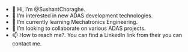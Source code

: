- 👋 Hi, I’m @SushantChoraghe.
- 👀 I’m interested in new ADAS development technologies.
- 🌱 I’m currently learning Mechatronics Engineering.
- 💞️ I’m looking to collaborate on various ADAS projects. 
- 📫 How to reach me?. You can find a LinkedIn link from their you can contact me.


